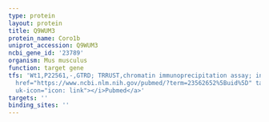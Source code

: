 ```yaml
---
type: protein
layout: protein
title: Q9WUM3
protein_name: Coro1b
uniprot_accession: Q9WUM3
ncbi_gene_id: '23789'
organism: Mus musculus
function: target gene
tfs: 'Wt1,P22561,-,GTRD; TRRUST,chromatin immunoprecipitation assay; inferred by curator,&ensp;<a
  href="https://www.ncbi.nlm.nih.gov/pubmed/?term=23562652%5Buid%5D" target="_blank"><i
  uk-icon="icon: link"></i>Pubmed</a>'
targets: ''
binding_sites: ''
---
```

